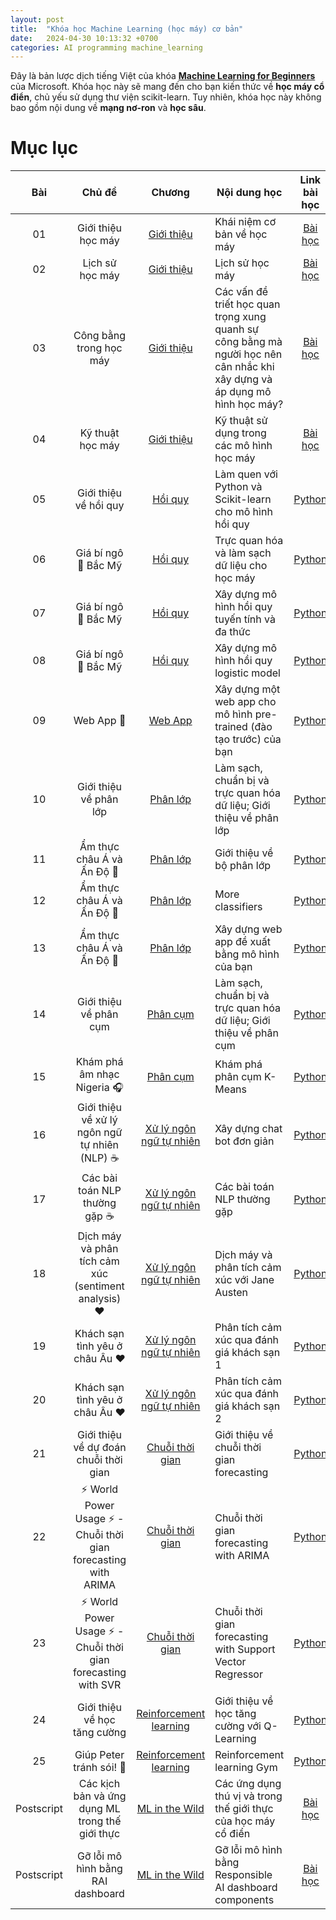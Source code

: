 ```yaml
---
layout: post
title:  "Khóa học Machine Learning (học máy) cơ bản"
date:   2024-04-30 10:13:32 +0700
categories: AI programming machine_learning 
---
```


Đây là bản lược dịch tiếng Việt của khóa [**Machine Learning for Beginners**](https://aka.ms/ML-beginners) của Microsoft. Khóa học này sẽ mang đến cho bạn kiến thức về **học máy cổ điển**, chủ yếu sử dụng thư viện scikit-learn. Tuy nhiên, khóa học này không bao gồm nội dung về **mạng nơ-ron** và **học sâu**. 

# Mục lục

| Bài |                             Chủ đề                              |                   Chương                   | Nội dung học                                                                                                             |                                                              Link bài học                                                                |                        Tác giả                        |
| :-----------: | :------------------------------------------------------------: | :-------------------------------------------------: | ------------------------------------------------------------------------------------------------------------------------------- | :--------------------------------------------------------------------------------------------------------------------------------------: | :--------------------------------------------------: |
|      01       |                Giới thiệu học máy                |      [Giới thiệu](1-Introduction/README.md)       | Khái niệm cơ bản về học máy                                                                                |                                             [Bài học](1-Introduction/1-intro-to-ML/README.md)                                             |                       Muhammad                       |
|      02       |                Lịch sử học máy                 |      [Giới thiệu](1-Introduction/README.md)       | Lịch sử học máy                                                                                         |                                            [Bài học](1-Introduction/2-history-of-ML/README.md)                                            |                     Jen and Amy                      |
|      03       |                 Công bằng trong học máy                  |      [Giới thiệu](1-Introduction/README.md)       | Các vấn đề triết học quan trọng xung quanh sự công bằng mà người học nên cân nhắc khi xây dựng và áp dụng mô hình học máy? |                                              [Bài học](1-Introduction/3-fairness/README.md)                                               |                        Tomomi                        |
|      04       |                Kỹ thuật học máy                 |      [Giới thiệu](1-Introduction/README.md)       | Kỹ thuật sử dụng trong các mô hình học máy                                                                       |                                          [Bài học](1-Introduction/4-techniques-of-ML/README.md)                                           |                    Chris and Jen                     |
|      05       |                   Giới thiệu về hồi quy                   |        [Hồi quy](2-Regression/README.md)         | Làm quen với Python và Scikit-learn cho mô hình hồi quy                                                                  |         [Python](2-Regression/1-Tools/README.md)         |      JenEric Wanjau       |
|      06       |                Giá bí ngô 🎃 Bắc Mỹ               |        [Hồi quy](2-Regression/README.md)         | Trực quan hóa và làm sạch dữ liệu cho học máy                                                                                  |          [Python](2-Regression/2-Data/README.md)          |      JenEric Wanjau       |
|      07       |                Giá bí ngô 🎃 Bắc Mỹ                |        [Hồi quy](2-Regression/README.md)         | Xây dựng mô hình hồi quy tuyến tính và đa thức                                                                                   |        [Python](2-Regression/3-Linear/README.md)        |      Jen and DmitryEric Wanjau       |
|      08       |                Giá bí ngô 🎃 Bắc Mỹ                |        [Hồi quy](2-Regression/README.md)         | Xây dựng mô hình hồi quy logistic model                                                                                               |     [Python](2-Regression/4-Logistic/README.md)      |      JenEric Wanjau       |
|      09       |                          Web App 🔌                          |           [Web App](3-Web-App/README.md)            | Xây dựng một web app cho mô hình pre-trained (đào tạo trước) của bạn                                                                                       |                                                 [Python](3-Web-App/1-Web-App/README.md)                                                  |                         Jen                          |
|      10       |                 Giới thiệu về phân lớp                 |    [Phân lớp](4-Classification/README.md)     | Làm sạch, chuẩn bị và trực quan hóa dữ liệu; Giới thiệu về phân lớp                                                            |  [Python](4-Classification/1-Introduction/README.md)   | Jen and CassieEric Wanjau |
|      11       |             Ẩm thực châu Á và Ấn Độ 🍜             |    [Phân lớp](4-Classification/README.md)     | Giới thiệu về bộ phân lớp                                                                                                     |  [Python](4-Classification/2-Classifiers-1/README.md) | Jen and CassieEric Wanjau |
|      12       |             Ẩm thực châu Á và Ấn Độ 🍜             |    [Phân lớp](4-Classification/README.md)     | More classifiers                                                                                                                |  [Python](4-Classification/3-Classifiers-2/README.md) | Jen and CassieEric Wanjau |
|      13       |             Ẩm thực châu Á và Ấn Độ 🍜             |    [Phân lớp](4-Classification/README.md)     | Xây dựng web app đề xuất bằng mô hình của bạn                                                                                    |                                              [Python](4-Classification/4-Applied/README.md)                                              |                         Jen                          |
|      14       |                   Giới thiệu về phân cụm                   |        [Phân cụm](5-Clustering/README.md)         | Làm sạch, chuẩn bị và trực quan hóa dữ liệu; Giới thiệu về phân cụm                                                                |          [Python](5-Clustering/1-Visualize/README.md)         |      JenEric Wanjau       |
|      15       |              Khám phá âm nhạc Nigeria 🎧              |        [Phân cụm](5-Clustering/README.md)         | Khám phá phân cụm K-Means                                                                                           |            [Python](5-Clustering/2-K-Means/README.md)           |      JenEric Wanjau       |
|      16       |        Giới thiệu về xử lý ngôn ngữ tự nhiên (NLP) ☕️         |   [Xử lý ngôn ngữ tự nhiên](6-NLP/README.md)    | Xây dựng chat bot đơn giản                                                                             |                                             [Python](6-NLP/1-Introduction-to-NLP/README.md)                                              |                       Stephen                        |
|      17       |                      Các bài toán NLP thường gặp ☕️                      |   [Xử lý ngôn ngữ tự nhiên](6-NLP/README.md)    | Các bài toán NLP thường gặp                          |                                                    [Python](6-NLP/2-Tasks/README.md)                                                     |                       Stephen                        |
|      18       |             Dịch máy và phân tích cảm xúc (sentiment analysis) ♥️              |   [Xử lý ngôn ngữ tự nhiên](6-NLP/README.md)    | Dịch máy và phân tích cảm xúc với Jane Austen                                                                             |                                            [Python](6-NLP/3-Translation-Sentiment/README.md)                                             |                       Stephen                        |
|      19       |                  Khách sạn tình yêu ở châu Âu ♥️                  |   [Xử lý ngôn ngữ tự nhiên](6-NLP/README.md)    | Phân tích cảm xúc qua đánh giá khách sạn 1                                                                                         |                                               [Python](6-NLP/4-Hotel-Reviews-1/README.md)                                                |                       Stephen                        |
|      20       |                  Khách sạn tình yêu ở châu Âu ♥️                  |   [Xử lý ngôn ngữ tự nhiên](6-NLP/README.md)    | Phân tích cảm xúc qua đánh giá khách sạn 2                                                                                         |                                               [Python](6-NLP/5-Hotel-Reviews-2/README.md)                                                |                       Stephen                        |
|      21       |            Giới thiệu về dự đoán chuỗi thời gian             |        [Chuỗi thời gian](7-TimeSeries/README.md)        | Giới thiệu về chuỗi thời gian forecasting                                                                                         |                                             [Python](7-TimeSeries/1-Introduction/README.md)                                              |                      Francesca                       |
|      22       | ⚡️ World Power Usage ⚡️ - Chuỗi thời gian forecasting with ARIMA |        [Chuỗi thời gian](7-TimeSeries/README.md)        | Chuỗi thời gian forecasting with ARIMA                                                                                              |                                                 [Python](7-TimeSeries/2-ARIMA/README.md)                                                 |                      Francesca                       |
|      23       |  ⚡️ World Power Usage ⚡️ - Chuỗi thời gian forecasting with SVR  |        [Chuỗi thời gian](7-TimeSeries/README.md)        | Chuỗi thời gian forecasting with Support Vector Regressor                                                                           |                                                  [Python](7-TimeSeries/3-SVR/README.md)                                                  |                       Anirban                        |
|      24       |             Giới thiệu về học tăng cường             | [Reinforcement learning](8-Reinforcement/README.md) | Giới thiệu về học tăng cường với Q-Learning                                                                         |                                             [Python](8-Reinforcement/1-QLearning/README.md)                                              |                        Dmitry                        |
|      25       |                 Giúp Peter tránh sói! 🐺                  | [Reinforcement learning](8-Reinforcement/README.md) | Reinforcement learning Gym                                                                                                      |                                                [Python](8-Reinforcement/2-Gym/README.md)                                                 |                        Dmitry                        |
|  Postscript   |            Các kịch bản và ứng dụng ML trong thế giới thực |      [ML in the Wild](9-Real-World/README.md)       | Các ứng dụng thú vị và trong thế giới thực của học máy cổ điển                                                               |                                             [Bài học](9-Real-World/1-Applications/README.md)                                              |                         Team                         |
|  Postscript   |            Gỡ lỗi mô hình bằng RAI dashboard          |      [ML in the Wild](9-Real-World/README.md)       | Gỡ lỗi mô hình bằng Responsible AI dashboard components                                                              |                                             [Bài học](9-Real-World/2-Debugging-ML-Models/README.md)                                              |                         Ruth Yakubu                       |

